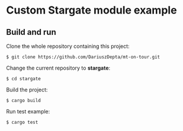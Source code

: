 # Custom Stargate module example

## Build and run

Clone the whole repository containing this project:

```shell
$ git clone https://github.com/DariuszDepta/mt-on-tour.git
```

Change the current repository to **stargate**:

```shell
$ cd stargate
```

Build the project:

```angular2html
$ cargo build
```

Run test example:

```shell
$ cargo test
```
